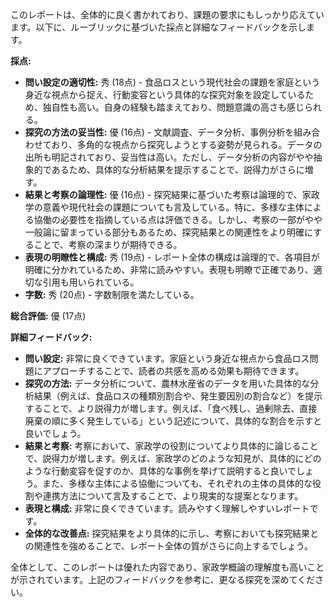 このレポートは、全体的に良く書かれており、課題の要求にもしっかり応えています。以下に、ルーブリックに基づいた採点と詳細なフィードバックを示します。

**採点:**

* **問い設定の適切性:** 秀 (18点) - 食品ロスという現代社会の課題を家庭という身近な視点から捉え、行動変容という具体的な探究対象を設定しているため、独自性も高い。自身の経験も踏まえており、問題意識の高さも感じられる。
* **探究の方法の妥当性:** 優 (16点) - 文献調査、データ分析、事例分析を組み合わせており、多角的な視点から探究しようとする姿勢が見られる。データの出所も明記されており、妥当性は高い。ただし、データ分析の内容がやや抽象的であるため、具体的な分析結果を提示することで、説得力がさらに増す。
* **結果と考察の論理性:** 優 (16点) - 探究結果に基づいた考察は論理的で、家政学の意義や現代社会の課題についても言及している。特に、多様な主体による協働の必要性を指摘している点は評価できる。しかし、考察の一部がやや一般論に留まっている部分もあるため、探究結果との関連性をより明確にすることで、考察の深まりが期待できる。
* **表現の明瞭性と構成:** 秀 (19点) - レポート全体の構成は論理的で、各項目が明確に分かれているため、非常に読みやすい。表現も明瞭で正確であり、適切な引用も用いられている。
* **字数:** 秀 (20点) - 字数制限を満たしている。

**総合評価:** 優 (17点)

**詳細フィードバック:**

* **問い設定:** 非常に良くできています。家庭という身近な視点から食品ロス問題にアプローチすることで、読者の共感を高める効果も期待できます。
* **探究の方法:** データ分析について、農林水産省のデータを用いた具体的な分析結果（例えば、食品ロスの種類別割合や、発生要因別の割合など）を提示することで、より説得力が増します。例えば、「食べ残し、過剰除去、直接廃棄の順に多く発生している」という記述について、具体的な割合を示すと良いでしょう。
* **結果と考察:** 考察において、家政学の役割についてより具体的に論じることで、説得力が増します。例えば、家政学のどのような知見が、具体的にどのような行動変容を促すのか、具体的な事例を挙げて説明すると良いでしょう。また、多様な主体による協働についても、それぞれの主体の具体的な役割や連携方法について言及することで、より現実的な提案となります。
* **表現と構成:** 非常に良くできています。読みやすく理解しやすいレポートです。
* **全体的な改善点:**  探究結果をより具体的に示し、考察においても探究結果との関連性を強めることで、レポート全体の質がさらに向上するでしょう。


全体として、このレポートは優れた内容であり、家政学概論の理解度も高いことが示されています。上記のフィードバックを参考に、更なる探究を深めてください。
